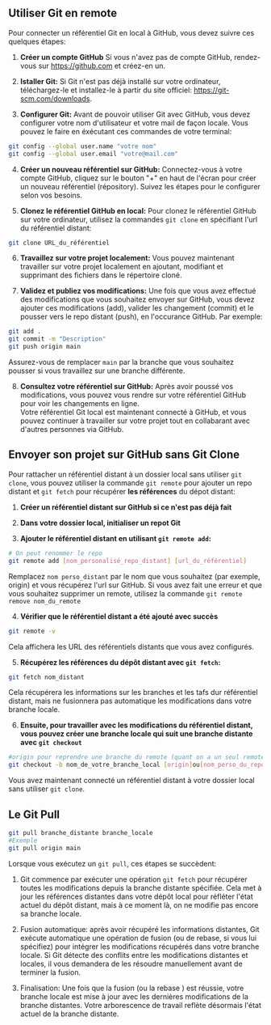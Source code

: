 ## Utiliser Git en remote

Pour connecter un référentiel Git en local à GitHub, vous devez suivre ces quelques étapes: 

1. **Créer un compte GitHub** Si vous n'avez pas de compte GitHub, rendez-vous sur https://github.com et créez-en un.

2. **Istaller Git:** Si Git n'est pas déjà installé sur votre ordinateur, téléchargez-le et installez-le à partir du site officiel: https://git-scm.com/downloads.

3. **Configurer Git:** Avant de pouvoir utiliser Git avec GitHub, vous devez configurer votre nom d'utilisateur et votre mail de façon locale. Vous pouvez le faire en éxécutant ces commandes de votre terminal:

```bash
git config --global user.name "votre nom"
git config --global user.email "votre@mail.com"
```

4. **Créer un nouveau référentiel sur GitHub:** Connectez-vous à votre compte GitHub, cliquez sur le bouton "+" en haut de l'écran pour créer un nouveau référentiel (répository). Suivez les étapes pour le configurer selon vos besoins.

5. **Clonez le référentiel GitHub en local:** Pour clonez le référentiel GitHub sur votre ordinateur, utilisez la commandes `git clone` en spécifiant l'url du référentiel distant:

```bash
git clone URL_du_référentiel
```

6. **Travaillez sur votre projet localement:** Vous pouvez maintenant travailler sur votre projet localement en ajoutant, modifiant et supprimant des fichiers dans le répertoire cloné. 

7. **Validez et publiez vos modifications:** Une fois que vous avez effectué des modifications que vous souhaitez envoyer sur GitHub, vous devez ajouter ces modifications (add), valider les changement (commit) et le pousser vers le repo distant (push), en l'occurance GitHub. Par exemple:
```bash
git add .
git commit -m "Description"
git push origin main
```

Assurez-vous de remplacer `main` par la branche que vous souhaitez pousser si vous travaillez sur une branche différente.

8. **Consultez votre référentiel sur GitHub:** Après avoir poussé vos modifications, vous pouvez vous rendre sur votre référentiel GitHub pour voir les changements en ligne.  
Votre référentiel Git local est maintenant connecté à GitHub, et vous pouvez continuer à travailler sur votre projet tout en collabarant avec d'autres personnes via GitHub.

## Envoyer son projet sur GitHub sans Git Clone
Pour rattacher un référentiel distant à un dossier local sans utiliser `git clone`, vous pouvez utiliser la commande `git remote` pour ajouter un repo distant et `git fetch` pour récupérer **les références** du dépot distant:

1. **Créer un référentiel distant sur GitHub si ce n'est pas déjà fait** 

2. **Dans votre dossier local, initialiser un repot Git**

3. **Ajouter le référentiel distant en utilisant `git remote add`:**

```bash
# On peut renommer le repo 
git remote add [nom_personalisé_repo_distant] [url_du_référentiel]
```

Remplacez `nom perso_distant` par le nom que vous souhaitez (par exemple, origin) et vous récupérez l'url sur GitHub.
Si vous avez fait une erreur et que vous souhaitez supprimer un remote, utilisez la commande `git remote remove nom_du_remote`

4. **Vérifier que le référentiel distant a été ajouté avec succès**

```bash
git remote -v
```

Cela affichera les URL des référentiels distants que vous avez configurés.

5. **Récupérez les références du dépôt distant avec `git fetch`:**
```bash
git fetch nom_distant
```

Cela récupérera les informations sur les branches et les tafs dur référentiel distant, mais ne fusionnera pas automatique les modifications dans votre branche locale.

6. **Ensuite, pour travailler avec les modifications du référentiel distant, vous pouvez créer une branche locale qui suit une branche distante avec `git checkout`**

```bash
#origin pour reprendre une branche du remote (quant on a un seul remote)// nom_perso_du_repo quant on a plusieurs repo distants  
git checkout -b nom_de_votre_branche_local [origin]ou[nom_perso_du_repo]/nom_de_la_branche_distante
```

Vous avez maintenant connecté un référentiel distant à votre dossier local sans utiliser `git clone`.

## Le Git Pull

```bash
git pull branche_distante branche_locale
#Exemple
git pull origin main
```

Lorsque vous exécutez un `git pull`, ces étapes se succèdent:
1. Git commence par exécuter une opération `git fetch` pour récupérer toutes les modifications depuis la branche distante spécifiée. Cela met à jour les références distantes dans votre dépôt local pour réfléter l'état actuel du dépôt distant, mais à ce moment là, on ne modifie pas encore sa branche locale. 

2. Fusion automatique: après avoir récupéré les informations distantes, Git exécute automatique une opération de fusion (ou de rebase, si vous lui spécifiez) pour intégrer les modifications récupérés dans votre branche locale. Si Git détecte des conflits entre les modifications distantes et locales, il vous demandera de les résoudre manuellement avant de terminer la fusion.

3. Finalisation: Une fois que la fusion (ou la rebase ) est réussie, votre branche locale est mise à jour avec les dernières modifications de la branche distantes. Votre arborescence de travail reflète désormais l'état actuel de la branche distante.